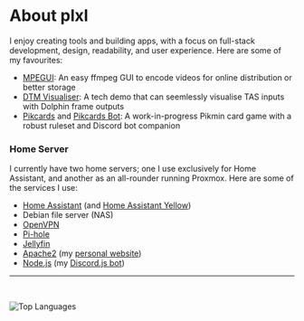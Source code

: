 # About plxl
I enjoy creating tools and building apps, with a focus on full-stack development, design, readability, and user experience. Here are some of my favourites:
- [MPEGUI](https://github.com/plxl/mpegui): An easy ffmpeg GUI to encode videos for online distribution or better storage
- [DTM Visualiser](https://github.com/plxl/dtm-visualiser): A tech demo that can seemlessly visualise TAS inputs with Dolphin frame outputs
- [Pikcards](https://github.com/plxl/Pikcards) and [Pikcards Bot](https://github.com/plxl/pikcards-bot): A work-in-progress Pikmin card game with a robust ruleset and Discord bot companion

### Home Server
I currently have two home servers; one I use exclusively for Home Assistant, and another as an all-rounder running Proxmox. Here are some of the services I use:
- [Home Assistant](https://www.home-assistant.io) (and [Home Assistant Yellow](https://www.home-assistant.io/yellow))
- Debian file server (NAS)
- [OpenVPN](https://github.com/angristan/openvpn-install)
- [Pi-hole](https://github.com/pi-hole/pi-hole)
- [Jellyfin](https://github.com/jellyfin/jellyfin)
- [Apache2](https://github.com/apache/httpd) (my [personal website](https://plxl.ddns.net))
- [Node.js](https://github.com/nodejs/node) (my [Discord.js bot](https://github.com/plxl/pikcards-bot))

---
<br>

![Top Languages](https://github-readme-stats.vercel.app/api/top-langs/?username=plxl&layout=compact&hide_progress=false&theme=tokyonight)
